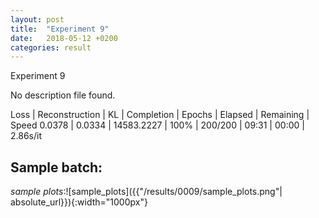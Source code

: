```yaml
---
layout: post
title:  "Experiment 9"
date:   2018-05-12 +0200
categories: result
---
```

Experiment 9

No description file found.

Loss | Reconstruction | KL | Completion | Epochs | Elapsed | Remaining | Speed
0.0378 | 0.0334 | 14583.2227 | 100% | 200/200 | 09:31 | 00:00 | 2.86s/it



## **Sample batch**:

_sample plots_:![sample_plots]({{"/results/0009/sample_plots.png"| absolute_url}}){:width="1000px"}
